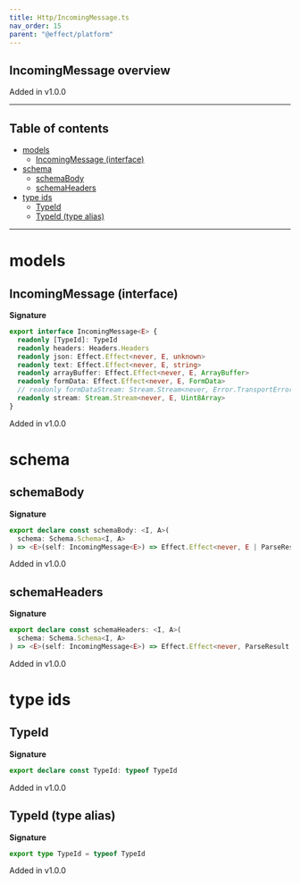 ```yaml
---
title: Http/IncomingMessage.ts
nav_order: 15
parent: "@effect/platform"
---
```


## IncomingMessage overview

Added in v1.0.0

---

<h2 class="text-delta">Table of contents</h2>

- [models](#models)
  - [IncomingMessage (interface)](#incomingmessage-interface)
- [schema](#schema)
  - [schemaBody](#schemabody)
  - [schemaHeaders](#schemaheaders)
- [type ids](#type-ids)
  - [TypeId](#typeid)
  - [TypeId (type alias)](#typeid-type-alias)

---

# models

## IncomingMessage (interface)

**Signature**

```ts
export interface IncomingMessage<E> {
  readonly [TypeId]: TypeId
  readonly headers: Headers.Headers
  readonly json: Effect.Effect<never, E, unknown>
  readonly text: Effect.Effect<never, E, string>
  readonly arrayBuffer: Effect.Effect<never, E, ArrayBuffer>
  readonly formData: Effect.Effect<never, E, FormData>
  // readonly formDataStream: Stream.Stream<never, Error.TransportError, FormData.Part>
  readonly stream: Stream.Stream<never, E, Uint8Array>
}
```

Added in v1.0.0

# schema

## schemaBody

**Signature**

```ts
export declare const schemaBody: <I, A>(
  schema: Schema.Schema<I, A>
) => <E>(self: IncomingMessage<E>) => Effect.Effect<never, E | ParseResult.ParseError, A>
```

Added in v1.0.0

## schemaHeaders

**Signature**

```ts
export declare const schemaHeaders: <I, A>(
  schema: Schema.Schema<I, A>
) => <E>(self: IncomingMessage<E>) => Effect.Effect<never, ParseResult.ParseError, A>
```

Added in v1.0.0

# type ids

## TypeId

**Signature**

```ts
export declare const TypeId: typeof TypeId
```

Added in v1.0.0

## TypeId (type alias)

**Signature**

```ts
export type TypeId = typeof TypeId
```

Added in v1.0.0
